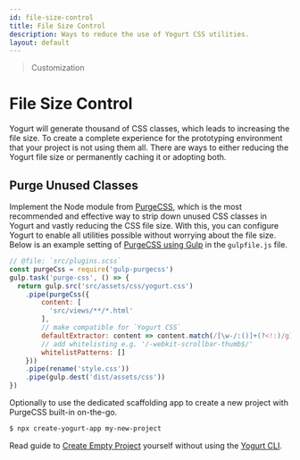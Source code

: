 ```yaml
---
id: file-size-control
title: File Size Control
description: Ways to reduce the use of Yogurt CSS utilities.
layout: default
---
```


> Customization

# File Size Control

Yogurt will generate thousand of CSS classes, which leads to increasing the file size. To create a complete experience for the prototyping environment that your project is not using them all. There are ways to either reducing the Yogurt file size or permanently caching it or adopting both.

## Purge Unused Classes

Implement the Node module from [PurgeCSS](https://purgecss.com/), which is the most recommended and effective way to strip down unused CSS classes in Yogurt and vastly reducing the CSS file size. With this, you can configure Yogurt to enable all utilities possible without worrying about the file size. Below is an example setting of [PurgeCSS using Gulp](https://purgecss.com/plugins/gulp.html) in the `gulpfile.js` file.

```js
// @file: `src/plugins.scss`
const purgeCss = require('gulp-purgecss')
gulp.task('purge-css', () => {
  return gulp.src('src/assets/css/yogurt.css')
    .pipe(purgeCss({
        content: [
          'src/views/**/*.html'
        ],
        // make compatible for `Yogurt CSS`
        defaultExtractor: content => content.match(/[\w-/:()]+(?<!:)/g) || [],
        // add whitelisting e.g. '/-webkit-scrollbar-thumb$/'
        whitelistPatterns: []
    }))
    .pipe(rename('style.css'))
    .pipe(gulp.dest('dist/assets/css'))
})
```

Optionally to use the dedicated scaffolding app to create a new project with PurgeCSS built-in on-the-go.

```bash
$ npx create-yogurt-app my-new-project
```

Read guide to [Create Empty Project](/import-framework/#create-empty-project-manually) yourself without using the [Yogurt CLI](/installation/#using-yogurt-via-cli).

